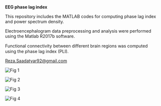 **EEG phase lag index**


This repository includes the MATLAB codes for computing phase lag index and power spectrum density.

Electroencephalogram data preprocessing and analysis were performed using the Matlab R2017b software.

Functional connectivity between diﬀerent brain regions was computed using the phase lag index (PLI).

Reza.Saadatyar92@gmail.com

![Fig 1](https://user-images.githubusercontent.com/96347878/161371192-09c75ce6-5f1f-46db-83fc-c4cd59a0a405.png)

![Fig 2](https://user-images.githubusercontent.com/96347878/161370894-6a0719a8-f54a-49f7-a77c-2b6e8089b9a9.png)

![Fig 3](https://user-images.githubusercontent.com/96347878/161370898-770b338e-9ab7-49a4-a1a6-9959f8331db4.png)

![Fig 4](https://user-images.githubusercontent.com/96347878/161370900-297b1ef0-b924-4ea0-8a34-888a0bacbeed.png)
